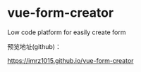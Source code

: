 # vue-form-creator

Low code platform for easily create form


预览地址(github)：

<a href="https://imrz1015.github.io/vue-form-creator">https://imrz1015.github.io/vue-form-creator</a>

